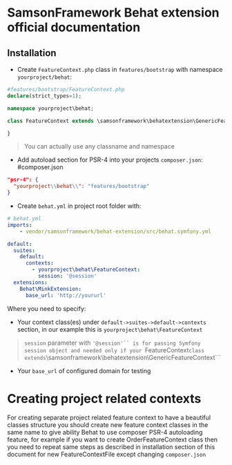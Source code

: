 # SamsonFramework Behat extension official documentation

## Installation
* Create ```FeatureContext.php``` class in ```features/bootstrap``` with namespace ```yourproject/behat```:

```php
#features/bootstrap/FeatureContext.php
declare(strict_types=1);

namespace yourproject\behat;

class FeatureContext extends \samsonframework\behatextension\GenericFeatureContext {

}
```
> You can actually use any classname and namespace

* Add autoload section for PSR-4 into your projects ```composer.json```:
#composer.json
```json
"psr-4": {
  "yourproject\\behat\\": "features/bootstrap"
}
```

* Create ```behat.yml``` in project root folder with:
```yml
# behat.yml
imports:
    - vendor/samsonframework/behat-extension/src/behat.symfony.yml

default:
  suites:
    default:
      contexts:
        - yourproject\behat\FeatureContext:
          session: '@session'
  extensions:
    Behat\MinkExtension:
      base_url: 'http://yoururl'
```

Where you need to specify:
 * Your context class(es) under ```default->suites->default->contexts``` section, in our example this is
 ```yourproject\behat\FeatureContext```
 > ```session``` parameter with ```'@session'`` is for passing Symfony session object and needed only if your
  ```FeatureContext``` class extends ```\samsonframework\behatextension\GenericFeatureContext```
 
 * Your ```base_url``` of configured domain for testing
 
 
# Creating project related contexts
For creating separate project related feature context to have a beautiful classes structure you should create
  new feature context classes in the same name to give ability Behat to use composer PSR-4 autoloading feature,
  for example if you want to create OrderFeatureContext class then you need to repeat same steps as described in
  installation section of this document for new FeatureContextFile except changing ```composer.json```